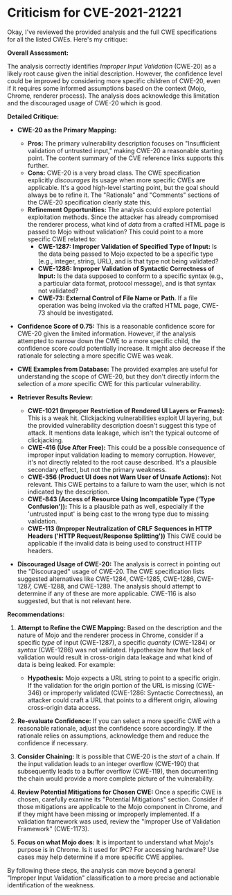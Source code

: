 # Criticism for CVE-2021-21221

Okay, I've reviewed the provided analysis and the full CWE specifications for all the listed CWEs. Here's my critique:

**Overall Assessment:**

The analysis correctly identifies *Improper Input Validation* (CWE-20) as a likely root cause given the initial description. However, the confidence level could be improved by considering more specific children of CWE-20, even if it requires some informed assumptions based on the context (Mojo, Chrome, renderer process). The analysis does acknowledge this limitation and the discouraged usage of CWE-20 which is good.

**Detailed Critique:**

*   **CWE-20 as the Primary Mapping:**
    *   **Pros:** The primary vulnerability description focuses on "Insufficient validation of untrusted input," making CWE-20 a reasonable starting point. The content summary of the CVE reference links supports this further.
    *   **Cons:** CWE-20 is a very broad class. The CWE specification explicitly *discourages* its usage when more specific CWEs are applicable. It's a good high-level starting point, but the goal should always be to refine it. The "Rationale" and "Comments" sections of the CWE-20 specification clearly state this.
    *   **Refinement Opportunities:** The analysis could explore potential exploitation methods. Since the attacker has already compromised the renderer process, what kind of *data* from a crafted HTML page is passed to Mojo without validation? This could point to a more specific CWE related to:
        *   **CWE-1287: Improper Validation of Specified Type of Input:** Is the data being passed to Mojo expected to be a specific type (e.g., integer, string, URL), and is that type not being validated?
        *   **CWE-1286: Improper Validation of Syntactic Correctness of Input:** Is the data supposed to conform to a specific syntax (e.g., a particular data format, protocol message), and is that syntax not validated?
        *   **CWE-73: External Control of File Name or Path**. If a file operation was being invoked via the crafted HTML page, CWE-73 should be investigated.

*   **Confidence Score of 0.75:** This is a reasonable confidence score for CWE-20 given the limited information. However, if the analysis attempted to narrow down the CWE to a more specific child, the confidence score *could* potentially increase.  It might also decrease if the rationale for selecting a more specific CWE was weak.

*   **CWE Examples from Database:** The provided examples are useful for understanding the scope of CWE-20, but they don't directly inform the selection of a *more* specific CWE for this particular vulnerability.

*   **Retriever Results Review:**
    *   **CWE-1021 (Improper Restriction of Rendered UI Layers or Frames):**  This is a weak hit. Clickjacking vulnerabilities exploit UI layering, but the provided vulnerability description doesn't suggest this type of attack. It mentions data leakage, which isn't the typical outcome of clickjacking.
    *   **CWE-416 (Use After Free):**  This could be a possible consequence of improper input validation leading to memory corruption. However, it's not directly related to the root cause described. It's a plausible secondary effect, but not the primary weakness.
    *   **CWE-356 (Product UI does not Warn User of Unsafe Actions):** Not relevant. This CWE pertains to a failure to warn the user, which is not indicated by the description.
    *   **CWE-843 (Access of Resource Using Incompatible Type ('Type Confusion')):** This is a plausible path as well, especially if the 'untrusted input' is being cast to the wrong type due to missing validation.
    *    **CWE-113 (Improper Neutralization of CRLF Sequences in HTTP Headers ('HTTP Request/Response Splitting'))** This CWE could be applicable if the invalid data is being used to construct HTTP headers.

*   **Discouraged Usage of CWE-20:** The analysis is correct in pointing out the "Discouraged" usage of CWE-20. The CWE specification lists suggested alternatives like CWE-1284, CWE-1285, CWE-1286, CWE-1287, CWE-1288, and CWE-1289. The analysis should attempt to determine if any of these are more applicable. CWE-116 is also suggested, but that is not relevant here.

**Recommendations:**

1.  **Attempt to Refine the CWE Mapping:** Based on the description and the nature of Mojo and the renderer process in Chrome, consider if a specific *type* of input (CWE-1287), a specific *quantity* (CWE-1284) or *syntax* (CWE-1286) was not validated. Hypothesize how that lack of validation would result in cross-origin data leakage and what kind of data is being leaked. For example:

    *   **Hypothesis:** Mojo expects a URL string to point to a specific origin.  If the validation for the origin portion of the URL is missing (CWE-346) or improperly validated (CWE-1286: Syntactic Correctness), an attacker could craft a URL that points to a different origin, allowing cross-origin data access.

2.  **Re-evaluate Confidence:** If you can select a more specific CWE with a reasonable rationale, adjust the confidence score accordingly. If the rationale relies on assumptions, acknowledge them and reduce the confidence if necessary.

3.  **Consider Chaining:** It is possible that CWE-20 is the *start* of a chain. If the input validation leads to an integer overflow (CWE-190) that subsequently leads to a buffer overflow (CWE-119), then documenting the chain would provide a more complete picture of the vulnerability.

4.  **Review Potential Mitigations for Chosen CWE:** Once a specific CWE is chosen, carefully examine its "Potential Mitigations" section.  Consider if those mitigations are applicable to the Mojo component in Chrome, and if they might have been missing or improperly implemented. If a validation framework was used, review the "Improper Use of Validation Framework" (CWE-1173).

5. **Focus on what Mojo does:** It is important to understand what Mojo's purpose is in Chrome. Is it used for IPC? For accessing hardware? Use cases may help determine if a more specific CWE applies.

By following these steps, the analysis can move beyond a general "Improper Input Validation" classification to a more precise and actionable identification of the weakness.
